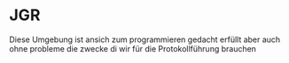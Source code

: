 # JGR
Diese Umgebung ist ansich zum programmieren gedacht erfüllt aber auch ohne probleme die zwecke di wir für die Protokollführung brauchen
